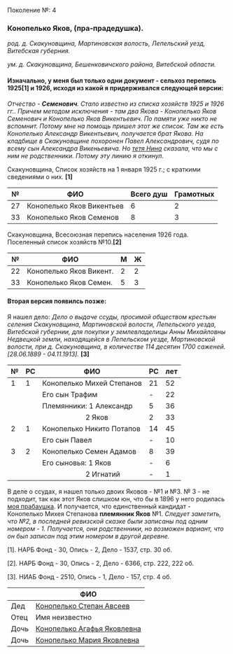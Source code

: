 Поколение №: 4

### Конопелько Яков, (пра-прадедушка).

_род. д. Скакуновщина, Мартиновская волость, Лепельский уезд, Витебская губерния._

_ум. д. Скакуновщина, Бешенковичского района, Витебской области._

#### Изначально, у меня был только одни документ - сельхоз перепись 1925[1] и 1926, исходя из какой я придерживался следующей версии:

_Отчество - **Семенович**. 
Стало известно из списка хозяйств 1925 и 1926 гг.. 
Причем методом исключения - там два Якова - Конопелько Яков Семенович и Конопелько Яков Викентьевич. 
По памяти уже никто не вспомнит. 
Потому мне на помощь пришел этот же список. 
Там же есть Конопелько Александр Викентьевич, получается брат Якова. 
На кладбище в Скакуновщине похоронен Павел Александрович, судя по всему сын Александра Викеньевича. 
Но [тетя Нина](/ancestors/7-Шаппо-Нина-Николаевна) сказала, что мы с ним не родственники. 
Потому эту линию я откинул._

Скакуновщина, Список хозяйств на 1 января 1925 г.; с краткими сведениями о них. **[1]**

| №   | ФИО                       | Всего душ | Грамотных |
|-----|---------------------------|-----------|-----------|
| 27  | Конопелько Яков Викентьев | 6         | 2         |
| 33  | Конопелько Яков Семенов   | 8         | 3         |

Скакуновщина, Всесоюзная перепись населения 1926 года. Поселенный список хозяйств №10.**[2]**

| №   | ФИО                     | М | Ж |
|-----|-------------------------|---|---|
| 22  | Конопелько Яков Викент. | 2 | 2 |
| 33  | Конопелько Яков Семен.  | 5 | 3 |

#### Вторая версия появилсь позже:
Я нашел дело: _Дело о выдаче ссуды, просимой обществом крестьян селения Скакуновщина, Мартиновской волости, Лепельского уезда, Витебской губернии, для покупки у землевладелицы Анны Михайловны Недвецкой земли, находящейся в Лепельском уезде, Мартиновской волости, при д. Скакуновщина, в количестве 114 десятин 1700 саженей. [28.06.1889 - 04.11.1913]._ **[3]**

| № | РС | ФИО                       | РС |лет|
|---|----|---------------------------|----|---|
| 1 | 1  | Конопелько Михей Степанов | 21 |52 |
|   |    | Его сын Трафим            | -  |22 |
|   |    | Племянники: 1 Александр   | 5  |36 |
|   |    | &nbsp;&nbsp;&nbsp;&nbsp;&nbsp;&nbsp;&nbsp;&nbsp;&nbsp;&nbsp;&nbsp;&nbsp;&nbsp;&nbsp;&nbsp;&nbsp;&nbsp;&nbsp;&nbsp;&nbsp;&nbsp;&nbsp; 2 Яков        | 2  |33 |
| 2 | 1  | Конопелько Никито Потапов | 14 |45 |
|   |    | Его сын Павел             | -  |10 |
| 3 | 2  | Конопелько Семен Адамов   | 8  |39 |
|   |    | Его сыновья: 1 Яков       | -  | 6 |
|   |    | &nbsp;&nbsp;&nbsp;&nbsp;&nbsp;&nbsp;&nbsp;&nbsp;&nbsp;&nbsp;&nbsp;&nbsp;&nbsp;&nbsp;&nbsp;&nbsp;&nbsp;&nbsp;&nbsp;&nbsp;&nbsp;&nbsp; 2 Игнатий    | -  | 1 |

В деле о ссудах, я нашел только двоих Яковов - №1 и №3.
№ 3 - не подходит, так как этот Яков слишком юн, что бы в 1896 у него родилась [моя прабаушка](/ancestors/5-Конопелько-Агафья-Яковлевна).
И получается, что единственный кандидат - Конопелько Михея Степанова **племянник Яков** №1.
_Следует заметить, что №2, в последней ревизской сказке были записаны под одним номером - 1.
Получается, они родственники, но возможен вариант, что он был записан под этим номером в другой деревне._


[1]. НАРБ Фонд - 30, Опись - 2, Дело - 1537, стр. 30 об.

[2]. НАРБ Фонд - 30, Опись - 2, Дело - 6366, стр. 222, 222 об.

[3]. НИАБ Фонд - 2510, Опись - 1, Дело - 157, стр. 4 об. 

|      | ФИО                                                                     |
|------|-------------------------------------------------------------------------|
| Дед  | [Конопелько Степан Авсеев](/ancestors/2-Конопелько-Степан-Авсеев)       |
| Отец | Имя неизвестно                                                          |
| Дочь | [Конопелько Агафья Яковлевна](/ancestors/5-Конопелько-Агафья-Яковлевна) |
| Дочь | [Конопелько Мария Яковлевна](/ancestors/5-Конопелько-Мария-Яковлевна)   |

